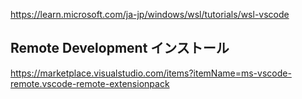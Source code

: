 


https://learn.microsoft.com/ja-jp/windows/wsl/tutorials/wsl-vscode


## Remote Development インストール
https://marketplace.visualstudio.com/items?itemName=ms-vscode-remote.vscode-remote-extensionpack
